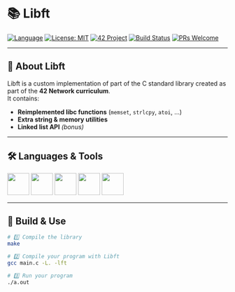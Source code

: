 # 📚 Libft

[![Language](https://img.shields.io/badge/language-C-blue.svg)]()
[![License: MIT](https://img.shields.io/badge/License-MIT-green.svg)]()
[![42 Project](https://img.shields.io/badge/42-Project-blue)]()
[![Build Status](https://img.shields.io/badge/build-passing-brightgreen.svg)]()
[![PRs Welcome](https://img.shields.io/badge/PRs-welcome-blueviolet.svg)]()

---

## 👋 About Libft
Libft is a custom implementation of part of the C standard library created as part of the **42 Network curriculum**.  
It contains:
- **Reimplemented libc functions** (`memset`, `strlcpy`, `atoi`, …)
- **Extra string & memory utilities**
- **Linked list API** *(bonus)*

---

## 🛠 Languages & Tools
<p>
  <img src="https://cdn.jsdelivr.net/gh/devicons/devicon/icons/c/c-original.svg" width="50"/>
  <img src="https://cdn.jsdelivr.net/gh/devicons/devicon/icons/bash/bash-original.svg" width="50"/>
  <img src="https://cdn.jsdelivr.net/gh/devicons/devicon/icons/vscode/vscode-original.svg" width="50"/>
  <img src="https://cdn.jsdelivr.net/gh/devicons/devicon/icons/git/git-original.svg" width="50"/>
  <img src="https://cdn.jsdelivr.net/gh/devicons/devicon/icons/linux/linux-original.svg" width="50"/>
</p>

---

## 🚀 Build & Use
```bash
# 1️⃣ Compile the library
make

# 2️⃣ Compile your program with Libft
gcc main.c -L. -lft

# 3️⃣ Run your program
./a.out

